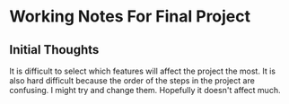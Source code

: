 # Working Notes For Final Project
## Initial Thoughts
It is difficult to select which features will affect the
project the most. It is also hard difficult because the
order of the steps in the project are confusing.
I might try and change them. Hopefully it doesn't affect
much.
